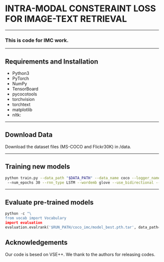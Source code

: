 # INTRA-MODAL CONSTERAINT LOSS FOR IMAGE-TEXT RETRIEVAL
---
### This is code for IMC work.
---
## Requirements and Installation

* Python3
* PyTorch
* NumPy 
* TensorBoard
* pycocotools
* torchvision
* torchtext
* matplotlib
* nltk:
---

## Download Data

Download the dataset files (MS-COCO and Flickr30K) in /data.

---
## Training new models
```bash
python train.py --data_path "$DATA_PATH" --data_name coco --logger_name runs/coco_imc --max_violation
 --num_epochs 30 --rnn_type LSTM --wordemb glove --use_bidirectional --cnn_type resnet152 --use_restval --il_measure l1 
```
---

## Evaluate pre-trained models
```python
python -c "\
from vocab import Vocabulary
import evaluation
evaluation.evalrank('$RUN_PATH/coco_imc/model_best.pth.tar', data_path='$DATA_PATH', split='test')"
```

## Acknowledgements
Our code is besed on VSE++. We thank to the authors for releasing codes.
